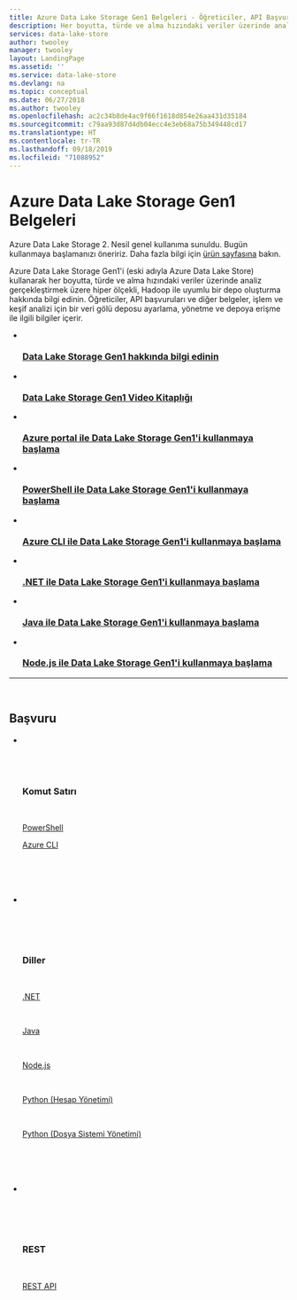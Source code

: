 ```yaml
---
title: Azure Data Lake Storage Gen1 Belgeleri - Öğreticiler, API Başvurusu | Microsoft Docs
description: Her boyutta, türde ve alma hızındaki veriler üzerinde analiz gerçekleştirmek üzere hiper ölçekli, Hadoop ile uyumlu bir veri gölü deposu ayarlama, yönetme ve depoya erişme hakkında bilgi edinin.
services: data-lake-store
author: twooley
manager: twooley
layout: LandingPage
ms.assetid: ''
ms.service: data-lake-store
ms.devlang: na
ms.topic: conceptual
ms.date: 06/27/2018
ms.author: twooley
ms.openlocfilehash: ac2c34b8de4ac9f66f1618d854e26aa431d35184
ms.sourcegitcommit: c79aa93d87d4db04ecc4e3eb68a75b349448cd17
ms.translationtype: HT
ms.contentlocale: tr-TR
ms.lasthandoff: 09/18/2019
ms.locfileid: "71088952"
---
```

# <a name="azure-data-lake-storage-gen1-documentation"></a>Azure Data Lake Storage Gen1 Belgeleri

Azure Data Lake Storage 2. Nesil genel kullanıma sunuldu. Bugün kullanmaya başlamanızı öneririz. Daha fazla bilgi için [ürün sayfasına](https://aka.ms/adlsgen2-product) bakın.

Azure Data Lake Storage Gen1'i (eski adıyla Azure Data Lake Store) kullanarak her boyutta, türde ve alma hızındaki veriler üzerinde analiz gerçekleştirmek üzere hiper ölçekli, Hadoop ile uyumlu bir depo oluşturma hakkında bilgi edinin. Öğreticiler, API başvuruları ve diğer belgeler, işlem ve keşif analizi için bir veri gölü deposu ayarlama, yönetme ve depoya erişme ile ilgili bilgiler içerir.

<ul class="panelContent cardsFTitle">
    <li>
        <a href="/azure/data-lake-store/data-lake-store-overview">
        <div class="cardSize">
            <div class="cardPadding">
                <div class="card">
                    <div class="cardImageOuter">
                        <div class="cardImage">
                            <img src="media/index/data-lake-store.svg" alt="" />
                        </div>
                    </div>
                    <div class="cardText">
                        <h3>Data Lake Storage Gen1 hakkında bilgi edinin</h3>
                    </div>
                </div>
            </div>
        </div>
        </a>
    </li>
   <li>
        <a href="https://azure.microsoft.com/documentation/videos/index/?services=data-lake-store">
        <div class="cardSize">
            <div class="cardPadding">
                <div class="card">
                    <div class="cardImageOuter">
                        <div class="cardImage">
                            <img src="media/index/video-library.svg" alt="" />
                        </div>
                    </div>
                    <div class="cardText">
                        <h3>Data Lake Storage Gen1 Video Kitaplığı</h3>
                    </div>
                </div>
            </div>
        </div>
        </a>
    </li>
    <li>
        <a href="/azure/data-lake-store/data-lake-store-get-started-portal">
        <div class="cardSize">
            <div class="cardPadding">
                <div class="card">
                    <div class="cardImageOuter">
                        <div class="cardImage">
                            <img src="media/index/get-started.svg" alt="" />
                        </div>
                    </div>
                    <div class="cardText">
                        <h3>Azure portal ile Data Lake Storage Gen1'i kullanmaya başlama</h3>
                    </div>
                </div>
            </div>
        </div>
        </a>
    </li>
     <li>
        <a href="/azure/data-lake-store/data-lake-store-get-started-powershell">
        <div class="cardSize">
            <div class="cardPadding">
                <div class="card">
                    <div class="cardImageOuter">
                        <div class="cardImage">
                            <img src="media/index/get-started.svg" alt="" />
                        </div>
                    </div>
                    <div class="cardText">
                        <h3>PowerShell ile Data Lake Storage Gen1'i kullanmaya başlama</h3>
                    </div>
                </div>
            </div>
        </div>
        </a>
    </li>
     <li>
        <a href="/azure/data-lake-store/data-lake-store-get-started-cli">
        <div class="cardSize">
            <div class="cardPadding">
                <div class="card">
                    <div class="cardImageOuter">
                        <div class="cardImage">
                            <img src="media/index/get-started.svg" alt="" />
                        </div>
                    </div>
                    <div class="cardText">
                        <h3>Azure CLI ile Data Lake Storage Gen1'i kullanmaya başlama</h3>
                    </div>
                </div>
            </div>
        </div>
        </a>
    </li>
    <li>
        <a href="/azure/data-lake-store/data-lake-store-get-started-net-sdk">
        <div class="cardSize">
            <div class="cardPadding">
                <div class="card">
                    <div class="cardImageOuter">
                        <div class="cardImage">
                            <img src="media/index/get-started.svg" alt="" />
                        </div>
                    </div>
                    <div class="cardText">
                        <h3>.NET ile Data Lake Storage Gen1'i kullanmaya başlama</h3>
                    </div>
                </div>
            </div>
        </div>
        </a>
    </li>
    <li>
        <a href="/azure/data-lake-store/data-lake-store-get-started-java-sdk">
        <div class="cardSize">
            <div class="cardPadding">
                <div class="card">
                    <div class="cardImageOuter">
                        <div class="cardImage">
                            <img src="media/index/get-started.svg" alt="" />
                        </div>
                    </div>
                    <div class="cardText">
                        <h3>Java ile Data Lake Storage Gen1'i kullanmaya başlama</h3>
                    </div>
                </div>
            </div>
        </div>
        </a>
    </li>
     <li>
        <a href="/azure/data-lake-store/data-lake-store-manage-use-nodejs">
        <div class="cardSize">
            <div class="cardPadding">
                <div class="card">
                    <div class="cardImageOuter">
                        <div class="cardImage">
                            <img src="media/index/get-started.svg" alt="" />
                        </div>
                    </div>
                    <div class="cardText">
                        <h3>Node.js ile Data Lake Storage Gen1'i kullanmaya başlama</h3>
                    </div>
                </div>
            </div>
        </div>
        </a>
    </li>
</ul>

---
 
<h2>Başvuru</h2>
<ul class="panelContent cardsW">
    <li>
        <div class="cardSize">
            <div class="cardPadding">
                <div class="card">
                    <div class="cardText">
                        <h3>Komut Satırı</h3>
                        <p><a href="/powershell/module/az.datalakestore/">PowerShell</a></p>
                        <p><a href="/cli/azure/dls">Azure CLI</a></p>
                    </div>
                </div>
            </div>
        </div>
    </li>
    <li>
        <div class="cardSize">
            <div class="cardPadding">
                <div class="card">
                    <div class="cardText">
                        <h3>Diller</h3>
                        <p><a href="/dotnet/api/overview/azure/data-lake-store">.NET</a></p>
                        <p><a href="/java/api/overview/azure/datalake">Java</a></p>
                        <p><a href="https://www.npmjs.com/package/azure-arm-datalake-store">Node.js</a></p>
                        <p><a href="/python/api/azure-mgmt-datalake-store/">Python (Hesap Yönetimi)</a></p>
                        <p><a href="https://azure-datalake-store.readthedocs.io/en/latest">Python (Dosya Sistemi Yönetimi)</a></p>
                    </div>
                </div>
            </div>
        </div>
    </li>
    <li>
        <div class="cardSize">
            <div class="cardPadding">
                <div class="card">
                    <div class="cardText">
                        <h3>REST</h3>
                        <p><a href="/rest/api/datalakestore">REST API</a></p>
                    </div>
                </div>
            </div>
        </div>
    </li>
</ul>

